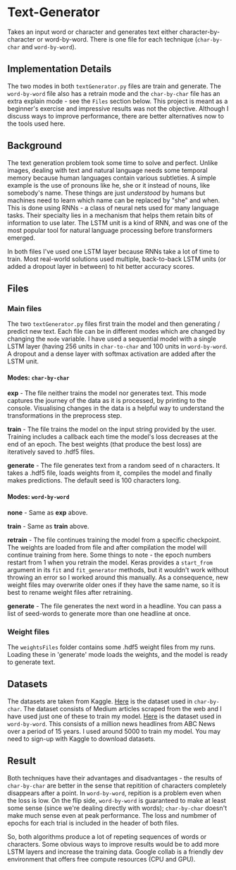 # Text-Generator
Takes an input word or character and generates text either character-by-character or word-by-word. There is one file for each technique (`char-by-char` and `word-by-word`).


## Implementation Details
The two modes in both `textGenerator.py` files are train and generate. The `word-by-word` file also has a retrain mode and the `char-by-char` file has an extra explain mode - see the `Files` section below. This project is meant as a beginner's exercise and impressive results was not the objective. Although I discuss ways to improve performance, there are better alternatives now to the tools used here. 



## Background
The text generation problem took some time to solve and perfect. Unlike images, dealing with text and natural language needs some temporal memory because human languages contain various subtleties. A simple example is the use of pronouns like he, she or it instead of nouns, like somebody's name. These things are just _understood_ by humans but machines need to learn which name can be replaced by "she" and when. This is done using RNNs - a class of neural nets used for many language tasks. Their specialty lies in a mechanism that helps them retain bits of information to use later. The LSTM unit is a kind of RNN, and was one of the most popular tool for natural language processing before transformers emerged. 

In both files I've used one LSTM layer because RNNs take a lot of time to train. Most real-world solutions used multiple, back-to-back LSTM units (or added a dropout layer in between) to hit better accuracy scores.



## Files
### Main files
The two `textGenerator.py` files first train the model and then generating / predict new text. Each file can be in different modes which are changed by changing the `mode` variable. I have used a sequential model with a single LSTM layer (having 256 units in `char-to-char` and 100 units in `word-by-word`. A dropout and a dense layer with softmax activation are added after the LSTM unit.

#### Modes: `char-by-char`
**exp** - The file neither trains the model nor generates text. This mode captures the journey of the data as it is processed, by printing to the console. Visualising changes in the data is a helpful way to understand the transformations in the preprocess step. 

**train** - The file trains the model on the input string provided by the user. Training includes a callback each time the model's loss decreases at the end of an epoch. The best weights (that produce the best loss) are iteratively saved to .hdf5 files. 

**generate** - The file generates text from a random seed of n characters. It takes a .hdf5 file, loads weights from it, compiles the model and finally makes predictions. The default seed is 100 characters long.

#### Modes: `word-by-word` 
**none** - Same as **exp** above.

**train** - Same as **train** above.  

**retrain** - The file continues training the model from a specific checkpoint. The weights are loaded from file and after compilation the model will continue training from here. Some things to note - the epoch numbers restart from 1 when you retrain the model. Keras provides a `start_from` argument in its `fit` and `fit_generator` methods, but it wouldn't work without throwing an error so I worked around this manually. As a consequence, new weight files may overwrite older ones if they have the same name, so it is best to rename weight files after retraining. 

**generate** - The file generates the next word in a headline. You can pass a list of seed-words to generate more than one headline at once. 

### Weight files
The `weightsFiles` folder contains some .hdf5 weight files from my runs. Loading these in 'generate' mode loads the weights, and the model is ready to generate text. 



## Datasets
The datasets are taken from Kaggle. [Here](https://www.kaggle.com/sangarshanan/medium-articles-tagged-in-mldlai) is the dataset used in `char-by-char`. The dataset consists of Medium articles scraped from the web and I have used just one of these to train my model. [Here](https://www.kaggle.com/therohk/million-headlines) is the dataset used in `word-by-word`. This consists of a million news headlines from ABC News over a period of 15 years. I used around 5000 to train my model. You may need to sign-up with Kaggle to download datasets.



## Result
Both techniques have their advantages and disadvantages - the results of `char-by-char` are better in the sense that repitition of characters completely disappears after a point. In `word-by-word`, repition is a problem even when the loss is low. On the flip side, `word-by-word` is guaranteed to make at least some sense (since we're dealing directly with words); `char-by-char` doesn't make much sense even at peak performance. The loss and numbmer of epochs for each trial is included in the header of both files. 

So, both algorithms produce a lot of repeting sequences of words or characters. Some obvious ways to improve results would be to add more LSTM layers and increase the training data. Google collab is a friendly dev environment that offers free compute resources (CPU and GPU). 
